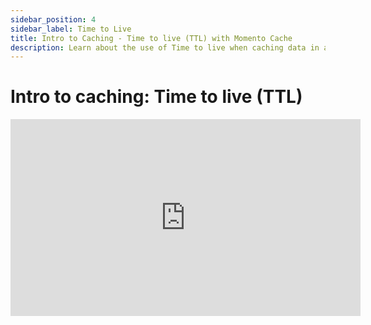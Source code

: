 ```yaml
---
sidebar_position: 4
sidebar_label: Time to Live
title: Intro to Caching - Time to live (TTL) with Momento Cache
description: Learn about the use of Time to live when caching data in a high speed serverless managed cache. 
---
```


# Intro to caching: Time to live (TTL)

<iframe width="560" height="315" src="https://www.youtube.com/embed/FDmk6RP8-b0" title="YouTube video player" frameborder="0" allow="accelerometer; autoplay; clipboard-write; encrypted-media; gyroscope; picture-in-picture; web-share" allowfullscreen></iframe>